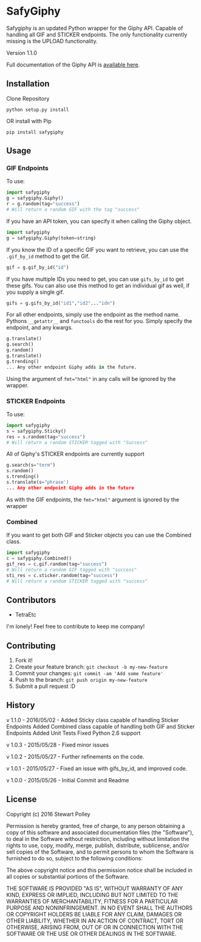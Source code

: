# SafyGiphy

Safygiphy is an updated Python wrapper for the Giphy API. Capable of handling all GIF and STICKER endpoints. The only functionality currently missing is the UPLOAD functionality.

Version 1.1.0

Full documentation of the Giphy API is [available here](https://github.com/Giphy/GiphyAPI).

## Installation

Clone Repository
```
python setup.py install
```

OR install with Pip

```
pip install safygiphy
```

## Usage

### GIF Endpoints

To use:

```python
import safygiphy
g = safygiphy.Giphy()
r = g.random(tag="success")
# Will return a random GIF with the tag "success"
```

If you have an API token, you can specify it when calling the Giphy object.

```python
import safygiphy
g = safygiphy.Giphy(token=string)
```

If you know the ID of a specific GIF you want to retrieve, you can use the `.gif_by_id` method to get the Gif.
```python
gif = g.gif_by_id("id")
```

If you have multiple IDs you need to get, you can use `gifs_by_id` to get these gifs. You can also use this method to get an individual gif as well, if you supply a single gif.
```python
gifs = g.gifs_by_id("id1","id2"..."idn")
```

For all other endpoints, simply use the endpoint as the method name. Pythons `__getattr__` and `functools` do the rest for you. Simply specify the endpoint, and any kwargs.

```python
g.translate()
g.search()
g.random()
g.translate()
g.trending()
... Any other endpoint Giphy adds in the future.
```

Using the argument of `fmt="html"` in any calls will be ignored by the wrapper.

### STICKER Endpoints

To use:

```python
import safygiphy
s = safygiphy.Sticky()
res = s.random(tag="success")
# Will return a random STICKER tagged with "Success"
```

All of Giphy's STICKER endpoints are currently support
```python
g.search(s="term")
s.random()
s.trending()
s.translate(s="phrase')
... Any other endpoint Giphy adds in the future
```

As with the GIF endpoints, the `fmt="html"` argument is ignored by the wrapper

### Combined

If you want to get both GIF and Sticker objects you can use the Combined class.

```python
import safygiphy
c = safygiphy.Combined()
gif_res = c.gif.random(tag="success")
# Will return a random GIF tagged with "success"
sti_res = c.sticker.random(tag="success")
# Will return a random STICKER tagged with "success"
```

## Contributors

 - TetraEtc

I'm lonely! Feel free to contribute to keep me company!


## Contributing

1. Fork it!
2. Create your feature branch: `git checkout -b my-new-feature`
3. Commit your changes: `git commit -am 'Add some feature'`
4. Push to the branch: `git push origin my-new-feature`
5. Submit a pull request :D

## History

v 1.1.0 - 2016/05/02 - Added Sticky class capable of handling Sticker Endpoints
                       Added Combined class capable of handling both GIF and Sticker Endpoints
                       Added Unit Tests
                       Fixed Python 2.6 support

v 1.0.3 - 2015/05/28 - Fixed minor issues

v 1.0.2 - 2015/05/27 - Further refinements on the code.

v 1.0.1 - 2015/05/27 - Fixed an issue with gifs_by_id, and improved code.

v 1.0.0 - 2015/05/26 - Initial Commit and Readme

## License
Copyright (c) 2016 Stewart Polley


Permission is hereby granted, free of charge, to any person obtaining a copy of this software and associated documentation files (the "Software"), to deal in the Software without restriction, including without limitation the rights to use, copy, modify, merge, publish, distribute, sublicense, and/or sell copies of the Software, and to permit persons to whom the Software is furnished to do so, subject to the following conditions:

The above copyright notice and this permission notice shall be included in all copies or substantial portions of the Software.

THE SOFTWARE IS PROVIDED "AS IS", WITHOUT WARRANTY OF ANY KIND, EXPRESS OR IMPLIED, INCLUDING BUT NOT LIMITED TO THE WARRANTIES OF MERCHANTABILITY, FITNESS FOR A PARTICULAR PURPOSE AND NONINFRINGEMENT. IN NO EVENT SHALL THE AUTHORS OR COPYRIGHT HOLDERS BE LIABLE FOR ANY CLAIM, DAMAGES OR OTHER LIABILITY, WHETHER IN AN ACTION OF CONTRACT, TORT OR OTHERWISE, ARISING FROM, OUT OF OR IN CONNECTION WITH THE SOFTWARE OR THE USE OR OTHER DEALINGS IN THE SOFTWARE.
